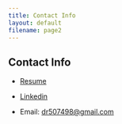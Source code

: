 ```yaml
---
title: Contact Info
layout: default
filename: page2
--- 
```


## Contact Info
* [Resume](https://drive.google.com/file/d/1X-BKtd-BX_n_A8FQUk2Teu-7TjcTD_JK/view?usp=drive_link)

* [Linkedin](https://www.linkedin.com/in/david-rodriguez-486b95208/)

* Email: dr507498@gmail.com